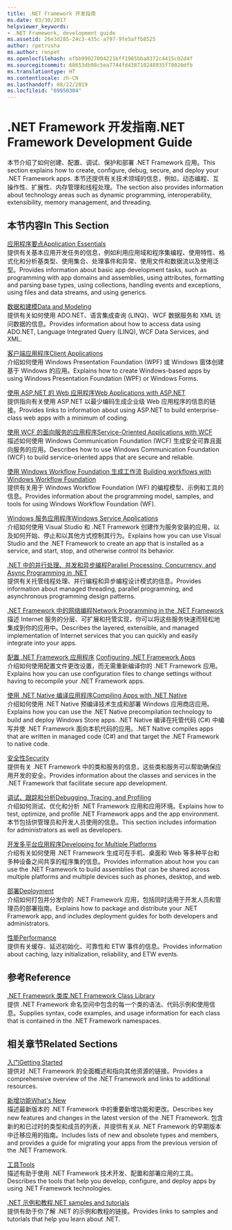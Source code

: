 ```yaml
---
title: .NET Framework 开发指南
ms.date: 03/30/2017
helpviewer_keywords:
- .NET Framework, development guide
ms.assetid: 26e3d285-24c3-435c-a797-9fe5affb8525
author: rpetrusha
ms.author: ronpet
ms.openlocfilehash: efbb99027004221bff1985bba8372c4415c02d4f
ms.sourcegitcommit: 68653db98c5ea7744fd438710248935f70020dfb
ms.translationtype: HT
ms.contentlocale: zh-CN
ms.lasthandoff: 08/22/2019
ms.locfileid: "69950304"
---
```

# <a name="net-framework-development-guide"></a><span data-ttu-id="32080-102">.NET Framework 开发指南</span><span class="sxs-lookup"><span data-stu-id="32080-102">.NET Framework Development Guide</span></span>
<span data-ttu-id="32080-103">本节介绍了如何创建、配置、调试、保护和部署 .NET Framework 应用。</span><span class="sxs-lookup"><span data-stu-id="32080-103">This section explains how to create, configure, debug, secure, and deploy your .NET Framework apps.</span></span> <span data-ttu-id="32080-104">本节还提供有关技术领域的信息，例如，动态编程、互操作性、扩展性、内存管理和线程处理。</span><span class="sxs-lookup"><span data-stu-id="32080-104">The section also provides information about technology areas such as dynamic programming, interoperability, extensibility, memory management, and threading.</span></span>  
  
## <a name="in-this-section"></a><span data-ttu-id="32080-105">本节内容</span><span class="sxs-lookup"><span data-stu-id="32080-105">In This Section</span></span>  
 [<span data-ttu-id="32080-106">应用程序要点</span><span class="sxs-lookup"><span data-stu-id="32080-106">Application Essentials</span></span>](../standard/application-essentials.md)  
 <span data-ttu-id="32080-107">提供有关基本应用开发任务的信息，例如利用应用域和程序集编程、使用特性、格式化和分析基类型、使用集合、处理事件和异常、使用文件和数据流以及使用泛型。</span><span class="sxs-lookup"><span data-stu-id="32080-107">Provides information about basic app development tasks, such as programming with app domains and assemblies, using attributes, formatting and parsing base types, using collections, handling events and exceptions, using files and data streams, and using generics.</span></span>  
  
 [<span data-ttu-id="32080-108">数据和建模</span><span class="sxs-lookup"><span data-stu-id="32080-108">Data and Modeling</span></span>](../../docs/framework/data/index.md)  
 <span data-ttu-id="32080-109">提供有关如何使用 ADO.NET、语言集成查询 (LINQ)、WCF 数据服务和 XML 访问数据的信息。</span><span class="sxs-lookup"><span data-stu-id="32080-109">Provides information about how to access data using ADO.NET, Language Integrated Query (LINQ), WCF Data Services, and XML.</span></span>  
  
 [<span data-ttu-id="32080-110">客户端应用程序</span><span class="sxs-lookup"><span data-stu-id="32080-110">Client Applications</span></span>](../../docs/framework/develop-client-apps.md)  
 <span data-ttu-id="32080-111">介绍如何使用 Windows Presentation Foundation (WPF) 或 Windows 窗体创建基于 Windows 的应用。</span><span class="sxs-lookup"><span data-stu-id="32080-111">Explains how to create Windows-based apps by using Windows Presentation Foundation (WPF) or Windows Forms.</span></span>  
  
 [<span data-ttu-id="32080-112">使用 ASP.NET 的 Web 应用程序</span><span class="sxs-lookup"><span data-stu-id="32080-112">Web Applications with ASP.NET</span></span>](../../docs/framework/develop-web-apps-with-aspnet.md)  
 <span data-ttu-id="32080-113">提供指向有关使用 ASP.NET 以最少编码生成企业级 Web 应用程序的信息的链接。</span><span class="sxs-lookup"><span data-stu-id="32080-113">Provides links to information about using ASP.NET to build enterprise-class web apps with a minimum of coding.</span></span>  
  
 [<span data-ttu-id="32080-114">使用 WCF 的面向服务的应用程序</span><span class="sxs-lookup"><span data-stu-id="32080-114">Service-Oriented Applications with WCF</span></span>](../../docs/framework/wcf/index.md)  
 <span data-ttu-id="32080-115">描述如何使用 Windows Communication Foundation (WCF) 生成安全可靠且面向服务的应用。</span><span class="sxs-lookup"><span data-stu-id="32080-115">Describes how to use Windows Communication Foundation (WCF) to build service-oriented apps that are secure and reliable.</span></span>  
  
 <span data-ttu-id="32080-116">[使用 Windows Workflow Foundation 生成工作流](windows-workflow-foundation/index.md)   </span><span class="sxs-lookup"><span data-stu-id="32080-116">[Building workflows with Windows Workflow Foundation](windows-workflow-foundation/index.md)   </span></span>  
 <span data-ttu-id="32080-117">提供有关用于 Windows Workflow Foundation (WF) 的编程模型、示例和工具的信息。</span><span class="sxs-lookup"><span data-stu-id="32080-117">Provides information about the programming model, samples, and tools for using Windows Workflow Foundation (WF).</span></span>  

 [<span data-ttu-id="32080-118">Windows 服务应用程序</span><span class="sxs-lookup"><span data-stu-id="32080-118">Windows Service Applications</span></span>](../../docs/framework/windows-services/index.md)  
 <span data-ttu-id="32080-119">介绍如何使用 Visual Studio 和 .NET Framework 创建作为服务安装的应用，以及如何开始、停止和以其他方式控制其行为。</span><span class="sxs-lookup"><span data-stu-id="32080-119">Explains how you can use Visual Studio and the .NET Framework to create an app that is installed as a service, and start, stop, and otherwise control its behavior.</span></span>  
  
 [<span data-ttu-id="32080-120">.NET 中的并行处理、并发和异步编程</span><span class="sxs-lookup"><span data-stu-id="32080-120">Parallel Processing, Concurrency, and Async Programming in .NET</span></span>](../standard/parallel-processing-and-concurrency.md)  
 <span data-ttu-id="32080-121">提供有关托管线程处理、并行编程和异步编程设计模式的信息。</span><span class="sxs-lookup"><span data-stu-id="32080-121">Provides information about managed threading, parallel programming, and asynchronous programming design patterns.</span></span>  
  
 [<span data-ttu-id="32080-122">.NET Framework 中的网络编程</span><span class="sxs-lookup"><span data-stu-id="32080-122">Network Programming in the .NET Framework</span></span>](../../docs/framework/network-programming/index.md)  
 <span data-ttu-id="32080-123">描述 Internet 服务的分层、可扩展和托管实现，你可以将这些服务快速而轻松地集成到你的应用中。</span><span class="sxs-lookup"><span data-stu-id="32080-123">Describes the layered, extensible, and managed implementation of Internet services that you can quickly and easily integrate into your apps.</span></span>  
  
 <span data-ttu-id="32080-124">[配置 .NET Framework 应用程序](configure-apps/index.md)  </span><span class="sxs-lookup"><span data-stu-id="32080-124">[Configuring .NET Framework Apps](configure-apps/index.md)  </span></span>  
 <span data-ttu-id="32080-125">介绍如何使用配置文件更改设置，而无需重新编译你的 .NET Framework 应用。</span><span class="sxs-lookup"><span data-stu-id="32080-125">Explains how you can use configuration files to change settings without having to recompile your .NET Framework apps.</span></span>  
  
 [<span data-ttu-id="32080-126">使用 .NET Native 编译应用程序</span><span class="sxs-lookup"><span data-stu-id="32080-126">Compiling Apps with .NET Native</span></span>](../../docs/framework/net-native/index.md)  
 <span data-ttu-id="32080-127">介绍如何使用 .NET Native 预编译技术生成和部署 Windows 应用商店应用。</span><span class="sxs-lookup"><span data-stu-id="32080-127">Explains how you can use the .NET Native precompilation technology to build and deploy Windows Store apps.</span></span> <span data-ttu-id="32080-128">.NET Native 编译在托管代码 (C#) 中编写并使 .NET Framework 面向本机代码的应用。</span><span class="sxs-lookup"><span data-stu-id="32080-128">.NET Native compiles apps that are written in managed code (C#) and that target the .NET Framework to native code.</span></span>  
  
 [<span data-ttu-id="32080-129">安全性</span><span class="sxs-lookup"><span data-stu-id="32080-129">Security</span></span>](../standard/security/index.md)  
 <span data-ttu-id="32080-130">提供有关 .NET Framework 中的类和服务的信息，这些类和服务可以帮助确保应用开发的安全。</span><span class="sxs-lookup"><span data-stu-id="32080-130">Provides information about the classes and services in the .NET Framework that facilitate secure app development.</span></span>  
  
 [<span data-ttu-id="32080-131">调试、跟踪和分析</span><span class="sxs-lookup"><span data-stu-id="32080-131">Debugging, Tracing, and Profiling</span></span>](../../docs/framework/debug-trace-profile/index.md)  
 <span data-ttu-id="32080-132">介绍如何测试、优化和分析 .NET Framework 应用和应用环境。</span><span class="sxs-lookup"><span data-stu-id="32080-132">Explains how to test, optimize, and profile .NET Framework apps and the app environment.</span></span> <span data-ttu-id="32080-133">本节包括供管理员和开发人员使用的信息。</span><span class="sxs-lookup"><span data-stu-id="32080-133">This section includes information for administrators as well as developers.</span></span>  
  
 [<span data-ttu-id="32080-134">开发多平台应用程序</span><span class="sxs-lookup"><span data-stu-id="32080-134">Developing for Multiple Platforms</span></span>](../standard/cross-platform/index.md)  
 <span data-ttu-id="32080-135">介绍有关如何使用 .NET Framework 生成可在手机、桌面和 Web 等多种平台和多种设备之间共享的程序集的信息。</span><span class="sxs-lookup"><span data-stu-id="32080-135">Provides information about how you can use the .NET Framework to build assemblies that can be shared across multiple platforms and multiple devices such as phones, desktop, and web.</span></span>  
  
 [<span data-ttu-id="32080-136">部署</span><span class="sxs-lookup"><span data-stu-id="32080-136">Deployment</span></span>](../../docs/framework/deployment/index.md)  
 <span data-ttu-id="32080-137">介绍如何打包并分发你的 .NET Framework 应用，包括同时适用于开发人员和管理员的部署指南。</span><span class="sxs-lookup"><span data-stu-id="32080-137">Explains how to package and distribute your .NET Framework app, and includes deployment guides for both developers and administrators.</span></span>  
  
 [<span data-ttu-id="32080-138">性能</span><span class="sxs-lookup"><span data-stu-id="32080-138">Performance</span></span>](../../docs/framework/performance/index.md)  
 <span data-ttu-id="32080-139">提供有关缓存、延迟初始化、可靠性和 ETW 事件的信息。</span><span class="sxs-lookup"><span data-stu-id="32080-139">Provides information about caching, lazy initialization, reliability, and ETW events.</span></span>  
 
## <a name="reference"></a><span data-ttu-id="32080-140">参考</span><span class="sxs-lookup"><span data-stu-id="32080-140">Reference</span></span>  
 [<span data-ttu-id="32080-141">.NET Framework 类库</span><span class="sxs-lookup"><span data-stu-id="32080-141">.NET Framework Class Library</span></span>](/dotnet/api/?view=netframework-4.7)  
 <span data-ttu-id="32080-142">提供 .NET Framework 命名空间中包含的每一个类的语法、代码示例和使用信息。</span><span class="sxs-lookup"><span data-stu-id="32080-142">Supplies syntax, code examples, and usage information for each class that is contained in the .NET Framework namespaces.</span></span>  
  
## <a name="related-sections"></a><span data-ttu-id="32080-143">相关章节</span><span class="sxs-lookup"><span data-stu-id="32080-143">Related Sections</span></span>  
 [<span data-ttu-id="32080-144">入门</span><span class="sxs-lookup"><span data-stu-id="32080-144">Getting Started</span></span>](../../docs/framework/get-started/index.md)  
 <span data-ttu-id="32080-145">提供对 .NET Framework 的全面概述和指向其他资源的链接。</span><span class="sxs-lookup"><span data-stu-id="32080-145">Provides a comprehensive overview of the .NET Framework and links to additional resources.</span></span>  
  
 [<span data-ttu-id="32080-146">新增功能</span><span class="sxs-lookup"><span data-stu-id="32080-146">What's New</span></span>](../../docs/framework/whats-new/index.md)  
 <span data-ttu-id="32080-147">描述最新版本的 .NET Framework 中的重要新增功能和更改。</span><span class="sxs-lookup"><span data-stu-id="32080-147">Describes key new features and changes in the latest version of the .NET Framework.</span></span> <span data-ttu-id="32080-148">包含新的和已过时的类型和成员的列表，并提供有关从 .NET Framework 的早期版本中迁移应用的指南。</span><span class="sxs-lookup"><span data-stu-id="32080-148">Includes lists of new and obsolete types and members, and provides a guide for migrating your apps from the previous version of the .NET Framework.</span></span>  
  
 [<span data-ttu-id="32080-149">工具</span><span class="sxs-lookup"><span data-stu-id="32080-149">Tools</span></span>](../../docs/framework/tools/index.md)  
 <span data-ttu-id="32080-150">描述有助于使用 .NET Framework 技术开发、配置和部署应用的工具。</span><span class="sxs-lookup"><span data-stu-id="32080-150">Describes the tools that help you develop, configure, and deploy apps by using .NET Framework technologies.</span></span>  
  
 [<span data-ttu-id="32080-151">.NET 示例和教程</span><span class="sxs-lookup"><span data-stu-id="32080-151">.NET samples and tutorials</span></span>](../samples-and-tutorials/index.md)  
 <span data-ttu-id="32080-152">提供有助于你了解 .NET 的示例和教程的链接。</span><span class="sxs-lookup"><span data-stu-id="32080-152">Provides links to samples and tutorials that help you learn about .NET.</span></span>
